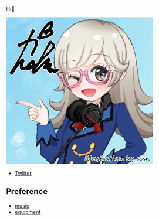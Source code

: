 Hi👋

![](img/icon.jpg)

- [Twitter](https://twitter.com/tainakanchu)


## Preference
- [music](./music.md)
- [equipment](./equipment.md)